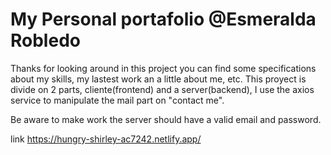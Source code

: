 # My Personal portafolio @Esmeralda Robledo

Thanks for looking around in this project you can find some specifications about my skills, my lastest work an a little about me, etc. 
This proyect is divide on 2 parts, cliente(frontend) and a server(backend), I use the axios service to manipulate the mail part on "contact me".


Be aware to make work the server should have a valid email and password.


link https://hungry-shirley-ac7242.netlify.app/
